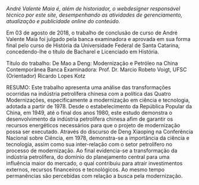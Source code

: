 *André Valente Maia é, além de historiador, o webdesigner responsável técnico por este site, desempenhando as atividades de gerenciamento, atualização e publicidade online do conteúdo.*

Em 03 de agosto de 2018, o trabalho de conclusão de curso de André Valente Maia foi julgado pela banca examinadora e aprovada em sua forma final pelo curso de História da Universidade Federal de Santa Catarina, concedendo-lhe o título de Bacharel e Licenciado em História.

Título do trabalho: De Mao a Deng: Modernização e Petróleo na China Contemporânea
Banca Examinadora:
Prof. Dr. Marcio Robeto Voigt, UFSC (Orientador)
Ricardo Lopes Kotz

RESUMO:
Este trabalho apresenta uma análise das transformações ocorridas na indústria petrolífera chinesa com a política das Quatro Modernizações, especificamente a modernização em ciência e tecnologia, adotada a partir de 1978. Desde o estabelecimento da República Popular da China, em 1949, até o final dos anos 1980, este estudo demonstra o desenvolvimento da indústria petrolífera chinesa afim de garantir os recursos energéticos necessários para que o projeto de modernização possa ser executado. Através do discurso de Deng Xiaoping na Conferência Nacional sobre Ciência, em 1978, demonstra-se a importância da ciência e tecnologia, assim como sua inter-relação com o setor petrolífero no processo de modernização. Ao final evidencia-se a transformação da indústria petrolífera, do domínio do planejamento central para uma influência maior do mercado, o qual contribuiu para atrair investimentos externos, recursos financeiros e tecnológicos. Ao mesmo tempo permanências são percebidas com relação a busca pela modernização.